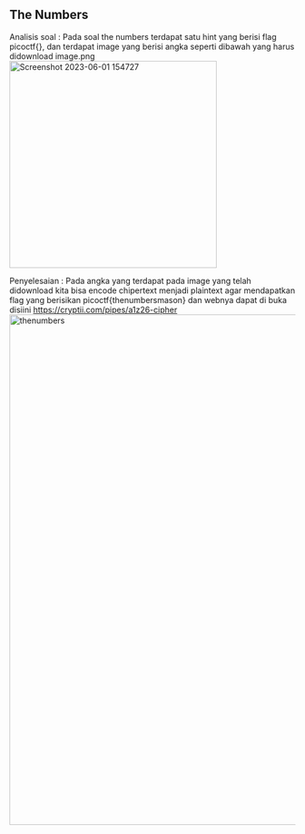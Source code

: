 ## The Numbers

Analisis soal : 
Pada soal the numbers terdapat satu hint yang berisi flag picoctf{}, dan terdapat image yang berisi angka seperti dibawah yang harus didownload
image.png
<img width="365" alt="Screenshot 2023-06-01 154727" src="https://github.com/Delsea12/BelajarGit-Github/assets/96894117/ffe079e3-dc9b-4e53-8e8d-d86ceb5e0274">

Penyelesaian : 
Pada angka yang terdapat pada image yang telah didownload kita bisa encode chipertext menjadi plaintext agar mendapatkan flag yang berisikan picoctf{thenumbersmason}  dan webnya dapat di buka disiini https://cryptii.com/pipes/a1z26-cipher
<img width="900" alt="thenumbers" src="https://github.com/Delsea12/BelajarGit-Github/assets/96894117/c6c1004d-5cd3-435c-a646-9ea885a015ad">

